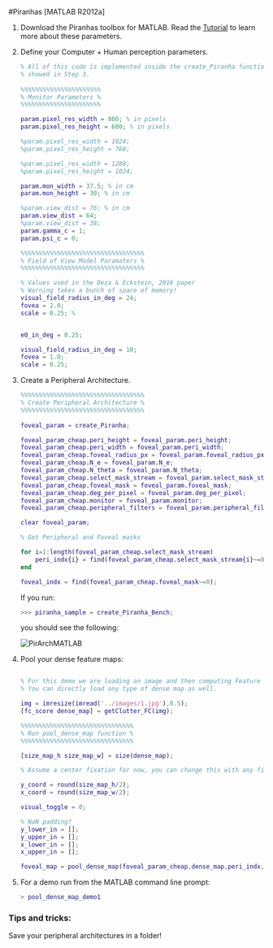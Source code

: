 #Piranhas [MATLAB R2012a]

1. Download the Piranhas toolbox for MATLAB. Read the [Tutorial](https://github.com/ArturoDeza/Piranhas/tree/master/Tutorial) to learn more about these parameters.
2. Define your Computer + Human perception parameters.
	```matlab
	% All of this code is implemented inside the create_Piranha function
	% showed in Step 3.
		
	%%%%%%%%%%%%%%%%%%%%%%
	% Monitor Parameters %
	%%%%%%%%%%%%%%%%%%%%%%

	param.pixel_res_width = 800; % in pixels
	param.pixel_res_height = 600; % in pixels

	%param.pixel_res_width = 1024;
	%param.pixel_res_height = 768;

	%param.pixel_res_width = 1280;
	%param.pixel_res_height = 1024;

	param.mon_width = 37.5; % in cm
	param.mon_height = 30; % in cm

	%param.view_dist = 76; % in cm
	param.view_dist = 64;
	%param.view_dist = 38;
	param.gamma_c = 1;
	param.psi_c = 0;
	
	%%%%%%%%%%%%%%%%%%%%%%%%%%%%%%%%%%
	% Field of View Model Paramaters %
	%%%%%%%%%%%%%%%%%%%%%%%%%%%%%%%%%%

	% Values used in the Deza & Eckstein, 2016 paper 
	% Warning takes a bunch of space of memory!
	visual_field_radius_in_deg = 24;
	fovea = 2.0;
	scale = 0.25; %


	e0_in_deg = 0.25;

	visual_field_radius_in_deg = 10;
	fovea = 1.0;
	scale = 0.25;
	```


3. Create a Peripheral Architecture.
	```matlab
	%%%%%%%%%%%%%%%%%%%%%%%%%%%%%%%%%%
	% Create Peripheral Architecture %
	%%%%%%%%%%%%%%%%%%%%%%%%%%%%%%%%%%
	 
	foveal_param = create_Piranha;

	foveal_param_cheap.peri_height = foveal_param.peri_height;
	foveal_param_cheap.peri_width = foveal_param.peri_width;
	foveal_param_cheap.foveal_radius_px = foveal_param.foveal_radius_px;
	foveal_param_cheap.N_e = foveal_param.N_e;
	foveal_param_cheap.N_theta = foveal_param.N_theta;
	foveal_param_cheap.select_mask_stream = foveal_param.select_mask_stream;
	foveal_param_cheap.foveal_mask = foveal_param.foveal_mask;
	foveal_param_cheap.deg_per_pixel = foveal_param.deg_per_pixel;
	foveal_param_cheap.monitor = foveal_param.monitor;
	foveal_param_cheap.peripheral_filters = foveal_param.peripheral_filters;

	clear foveal_param;

	% Get Peripheral and Foveal masks

	for i=1:length(foveal_param_cheap.select_mask_stream)
		peri_indx{i} = find(foveal_param_cheap.select_mask_stream{i}~=0);
	end

	foveal_indx = find(foveal_param_cheap.foveal_mask~=0);
	```

	If you run:
	```matlab
	>>> piranha_sample = create_Piranha_Bench;
	```
	
	you should see the following:

	![PirArchMATLAB](http://imgur.com/SkHypjR.png)

4. Pool your dense feature maps:

	```matlab

	% For this demo we are loading an image and then computing Feature Congestion.
	% You can directly load any type of dense map as well.

	img = imresize(imread('../images/1.jpg'),0.5);
	[fc_score dense_map] = getClutter_FC(img);

	%%%%%%%%%%%%%%%%%%%%%%%%%%%%%%%
	% Run pool_dense_map function %
	%%%%%%%%%%%%%%%%%%%%%%%%%%%%%%%

	[size_map_h size_map_w] = size(dense_map);

	% Assume a center fixation for now, you can change this with any fixation point.

	y_coord = round(size_map_h/2);
	x_coord = round(size_map_w/2);

	visual_toggle = 0;

	% NaN padding?
	y_lower_in = [];
	y_upper_in = [];
	x_lower_in = [];
	x_upper_in = [];

	foveal_map = pool_dense_map(foveal_param_cheap,dense_map,peri_indx,foveal_indx,y_coord,x_coord,visual_toggle,y_lower_in,y_upper_in,x_lower_in,x_upper_in))
	```
5. For a demo run from the MATLAB command line prompt:

	```matlab
	> pool_dense_map_demo1
	```

### Tips and tricks:
Save your peripheral architectures in a folder!
